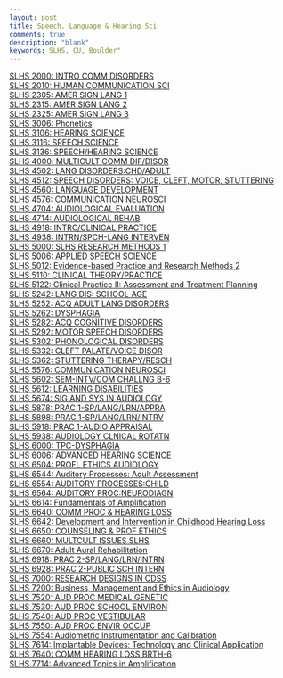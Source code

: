 ```yaml
---
layout: post
title: Speech, Language & Hearing Sci
comments: true
description: "blank"
keywords: SLHS, CU, Boulder"
---
```

<body>
	<div><a href="../pages/SLHS-2000">SLHS 2000: INTRO COMM DISORDERS</a></div>
	<div><a href="../pages/SLHS-2010">SLHS 2010: HUMAN COMMUNICATION SCI</a></div>
	<div><a href="../pages/SLHS-2305">SLHS 2305: AMER SIGN LANG 1</a></div>
	<div><a href="../pages/SLHS-2315">SLHS 2315: AMER SIGN LANG 2</a></div>
	<div><a href="../pages/SLHS-2325">SLHS 2325: AMER SIGN LANG 3</a></div>
	<div><a href="../pages/SLHS-3006">SLHS 3006: Phonetics</a></div>
	<div><a href="../pages/SLHS-3106">SLHS 3106: HEARING SCIENCE</a></div>
	<div><a href="../pages/SLHS-3116">SLHS 3116: SPEECH SCIENCE</a></div>
	<div><a href="../pages/SLHS-3136">SLHS 3136: SPEECH/HEARING SCIENCE</a></div>
	<div><a href="../pages/SLHS-4000">SLHS 4000: MULTICULT COMM DIF/DISOR</a></div>
	<div><a href="../pages/SLHS-4502">SLHS 4502: LANG DISORDERS:CHD/ADULT</a></div>
	<div><a href="../pages/SLHS-4512">SLHS 4512: SPEECH DISORDERS: VOICE, CLEFT, MOTOR, STUTTERING</a></div>
	<div><a href="../pages/SLHS-4560">SLHS 4560: LANGUAGE DEVELOPMENT</a></div>
	<div><a href="../pages/SLHS-4576">SLHS 4576: COMMUNICATION NEUROSCI</a></div>
	<div><a href="../pages/SLHS-4704">SLHS 4704: AUDIOLOGICAL EVALUATION</a></div>
	<div><a href="../pages/SLHS-4714">SLHS 4714: AUDIOLOGICAL REHAB</a></div>
	<div><a href="../pages/SLHS-4918">SLHS 4918: INTRO/CLINICAL PRACTICE</a></div>
	<div><a href="../pages/SLHS-4938">SLHS 4938: INTRN/SPCH-LANG INTERVEN</a></div>
	<div><a href="../pages/SLHS-5000">SLHS 5000: SLHS RESEARCH METHODS 1</a></div>
	<div><a href="../pages/SLHS-5006">SLHS 5006: APPLIED SPEECH SCIENCE</a></div>
	<div><a href="../pages/SLHS-5012">SLHS 5012: Evidence-based Practice and Research Methods 2</a></div>
	<div><a href="../pages/SLHS-5110">SLHS 5110: CLINICAL THEORY/PRACTICE</a></div>
	<div><a href="../pages/SLHS-5122">SLHS 5122: Clinical Practice II: Assessment and Treatment Planning</a></div>
	<div><a href="../pages/SLHS-5242">SLHS 5242: LANG DIS: SCHOOL-AGE</a></div>
	<div><a href="../pages/SLHS-5252">SLHS 5252: ACQ ADULT LANG DISORDERS</a></div>
	<div><a href="../pages/SLHS-5262">SLHS 5262: DYSPHAGIA</a></div>
	<div><a href="../pages/SLHS-5282">SLHS 5282: ACQ COGNITIVE DISORDERS</a></div>
	<div><a href="../pages/SLHS-5292">SLHS 5292: MOTOR SPEECH DISORDERS</a></div>
	<div><a href="../pages/SLHS-5302">SLHS 5302: PHONOLOGICAL DISORDERS</a></div>
	<div><a href="../pages/SLHS-5332">SLHS 5332: CLEFT PALATE/VOICE DISOR</a></div>
	<div><a href="../pages/SLHS-5362">SLHS 5362: STUTTERING THERAPY/RESCH</a></div>
	<div><a href="../pages/SLHS-5576">SLHS 5576: COMMUNICATION NEUROSCI</a></div>
	<div><a href="../pages/SLHS-5602">SLHS 5602: SEM-INTV/COM CHALLNG B-6</a></div>
	<div><a href="../pages/SLHS-5612">SLHS 5612: LEARNING DISABILITIES</a></div>
	<div><a href="../pages/SLHS-5674">SLHS 5674: SIG AND SYS IN AUDIOLOGY</a></div>
	<div><a href="../pages/SLHS-5878">SLHS 5878: PRAC 1-SP/LANG/LRN/APPRA</a></div>
	<div><a href="../pages/SLHS-5898">SLHS 5898: PRAC 1-SP/LANG/LRN/INTRV</a></div>
	<div><a href="../pages/SLHS-5918">SLHS 5918: PRAC 1-AUDIO APPRAISAL</a></div>
	<div><a href="../pages/SLHS-5938">SLHS 5938: AUDIOLOGY CLNICAL ROTATN</a></div>
	<div><a href="../pages/SLHS-6000">SLHS 6000: TPC-DYSPHAGIA</a></div>
	<div><a href="../pages/SLHS-6006">SLHS 6006: ADVANCED HEARING SCIENCE</a></div>
	<div><a href="../pages/SLHS-6504">SLHS 6504: PROFL ETHICS AUDIOLOGY</a></div>
	<div><a href="../pages/SLHS-6544">SLHS 6544: Auditory Processes: Adult Assessment</a></div>
	<div><a href="../pages/SLHS-6554">SLHS 6554: AUDITORY PROCESSES:CHILD</a></div>
	<div><a href="../pages/SLHS-6564">SLHS 6564: AUDITORY PROC:NEURODIAGN</a></div>
	<div><a href="../pages/SLHS-6614">SLHS 6614: Fundamentals of Amplification</a></div>
	<div><a href="../pages/SLHS-6640">SLHS 6640: COMM PROC & HEARING LOSS</a></div>
	<div><a href="../pages/SLHS-6642">SLHS 6642: Development and Intervention in Childhood Hearing Loss</a></div>
	<div><a href="../pages/SLHS-6650">SLHS 6650: COUNSELING & PROF ETHICS</a></div>
	<div><a href="../pages/SLHS-6660">SLHS 6660: MULTCULT ISSUES SLHS</a></div>
	<div><a href="../pages/SLHS-6670">SLHS 6670: Adult Aural Rehabilitation</a></div>
	<div><a href="../pages/SLHS-6918">SLHS 6918: PRAC 2-SP/LANG/LRN/INTRN</a></div>
	<div><a href="../pages/SLHS-6928">SLHS 6928: PRAC 2-PUBLIC SCH INTERN</a></div>
	<div><a href="../pages/SLHS-7000">SLHS 7000: RESEARCH DESIGNS IN CDSS</a></div>
	<div><a href="../pages/SLHS-7200">SLHS 7200: Business, Management and Ethics in Audiology</a></div>
	<div><a href="../pages/SLHS-7520">SLHS 7520: AUD PROC MEDICAL GENETIC</a></div>
	<div><a href="../pages/SLHS-7530">SLHS 7530: AUD PROC SCHOOL ENVIRON</a></div>
	<div><a href="../pages/SLHS-7540">SLHS 7540: AUD PROC VESTIBULAR</a></div>
	<div><a href="../pages/SLHS-7550">SLHS 7550: AUD PROC ENVIR OCCUP</a></div>
	<div><a href="../pages/SLHS-7554">SLHS 7554: Audiometric Instrumentation and Calibration</a></div>
	<div><a href="../pages/SLHS-7614">SLHS 7614: Implantable Devices: Technology and Clinical Application</a></div>
	<div><a href="../pages/SLHS-7640">SLHS 7640: COMM HEARING LOSS BRTH-6</a></div>
	<div><a href="../pages/SLHS-7714">SLHS 7714: Advanced Topics in Amplification</a></div>
</body>